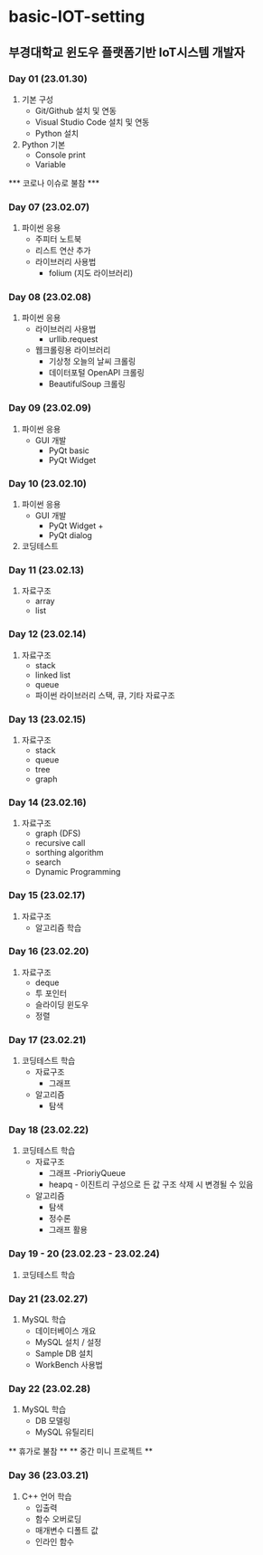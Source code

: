 # basic-IOT-setting
부경대학교 윈도우 플랫폼기반 IoT시스템 개발자
------

### Day 01 (23.01.30)
1. 기본 구성
    - Git/Github 설치 및 연동
    - Visual Studio Code 설치 및 연동
    - Python 설치
2. Python 기본
    - Console print
    - Variable

*** 코로나 이슈로 불참 ***

### Day 07 (23.02.07)
1. 파이썬 응용
    - 주피터 노트북
    - 리스트 연산 추가
    - 라이브러리 사용법
        - folium (지도 라이브러리)

### Day 08 (23.02.08)
1. 파이썬 응용
    - 라이브러리 사용법
        - urllib.request
    - 웹크롤링용 라이브러리
        - 기상청 오늘의 날씨 크롤링
        - 데이터포털 OpenAPI 크롤링
        - BeautifulSoup 크롤링

### Day 09 (23.02.09)
1. 파이썬 응용
    - GUI 개발
        - PyQt basic
        - PyQt Widget

### Day 10 (23.02.10)
1. 파이썬 응용
    - GUI 개발
        - PyQt Widget +
        - PyQt dialog
2. 코딩테스트

### Day 11 (23.02.13)
1. 자료구조
    - array
    - list

### Day 12 (23.02.14)
1. 자료구조
    - stack
    - linked list
    - queue
    - 파이썬 라이브러리 스택, 큐, 기타 자료구조

### Day 13 (23.02.15)
1. 자료구조
    - stack
    - queue
    - tree 
    - graph

### Day 14 (23.02.16)
1. 자료구조
    - graph (DFS)
    - recursive call
    - sorthing algorithm
    - search
    - Dynamic Programming

### Day 15 (23.02.17)
1. 자료구조
    - 알고리즘 학습

### Day 16 (23.02.20) 
1. 자료구조
    - deque
    - 투 포인터
    - 슬라이딩 윈도우
    - 정렬

### Day 17 (23.02.21)
1. 코딩테스트 학습
    - 자료구조
        - 그래프
    - 알고리즘
        - 탐색

### Day 18 (23.02.22)
1. 코딩테스트 학습
    - 자료구조
        - 그래프
        -PrioriyQueue
        - heapq - 이진트리 구성으로 든 값 구조 삭제 시 변경될 수 있음
    - 알고리즘
        - 탐색
        - 정수론
        - 그래프 활용

### Day 19 - 20 (23.02.23 - 23.02.24)
1. 코딩테스트 학습

### Day 21 (23.02.27)
1. MySQL 학습
    - 데이터베이스 개요
    - MySQL 설치 / 설정
    - Sample DB 설치
    - WorkBench 사용법

### Day 22 (23.02.28)
1. MySQL 학습
    - DB 모델링
    - MySQL 유틸리티

** 휴가로 불참 **
** 중간 미니 프로젝트 **

### Day 36 (23.03.21)
1. C++ 언어 학습
    - 입출력
    - 함수 오버로딩
    - 매개변수 디폴트 값
    - 인라인 함수

